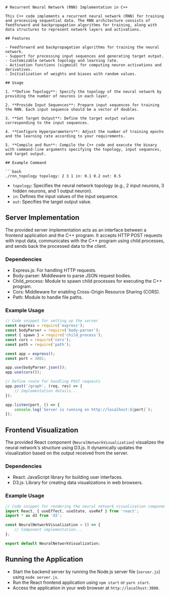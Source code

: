 ```
# Recurrent Neural Network (RNN) Implementation in C++

This C++ code implements a recurrent neural network (RNN) for training and processing sequential data. The RNN architecture consists of feedforward and backpropagation algorithms for training, along with data structures to represent network layers and activations.

## Features

- Feedforward and backpropagation algorithms for training the neural network.
- Support for processing input sequences and generating target output.
- Customizable network topology and learning rate.
- Activation functions (sigmoid) for computing neuron activations and derivatives.
- Initialization of weights and biases with random values.

## Usage

1. **Define Topology**: Specify the topology of the neural network by providing the number of neurons in each layer.

2. **Provide Input Sequences**: Prepare input sequences for training the RNN. Each input sequence should be a vector of doubles.

3. **Set Target Output**: Define the target output values corresponding to the input sequences.

4. **Configure Hyperparameters**: Adjust the number of training epochs and the learning rate according to your requirements.

5. **Compile and Run**: Compile the C++ code and execute the binary with command-line arguments specifying the topology, input sequences, and target output.

## Example Command

```bash
./rnn_topology topology: 2 3 1 in: 0.1 0.2 out: 0.5
```

- `topology`: Specifies the neural network topology (e.g., 2 input neurons, 3 hidden neurons, and 1 output neuron).
- `in`: Defines the input values of the input sequence.
- `out`: Specifies the target output value.

## Server Implementation

The provided server implementation acts as an interface between a frontend application and the C++ program. It accepts HTTP POST requests with input data, communicates with the C++ program using child processes, and sends back the processed data to the client.

### Dependencies

- Express.js: For handling HTTP requests.
- Body-parser: Middleware to parse JSON request bodies.
- Child_process: Module to spawn child processes for executing the C++ program.
- Cors: Middleware for enabling Cross-Origin Resource Sharing (CORS).
- Path: Module to handle file paths.

### Example Usage

```javascript
// Code snippet for setting up the server
const express = require('express');
const bodyParser = require('body-parser');
const { spawn } = require('child_process');
const cors = require('cors');
const path = require('path');

const app = express();
const port = 3001;

app.use(bodyParser.json());
app.use(cors());

// Define route for handling POST requests
app.post('/graph', (req, res) => {
    // Implementation details...
});

app.listen(port, () => {
    console.log(`Server is running on http://localhost:${port}`);
});
```

## Frontend Visualization

The provided React component (`NeuralNetworkVisualization`) visualizes the neural network's structure using D3.js. It dynamically updates the visualization based on the output received from the server.

### Dependencies

- React: JavaScript library for building user interfaces.
- D3.js: Library for creating data visualizations in web browsers.

### Example Usage

```jsx
// Code snippet for rendering the neural network visualization component
import React, { useEffect, useState, useRef } from 'react';
import * as d3 from 'd3';

const NeuralNetworkVisualization = () => {
    // Component implementation...
};

export default NeuralNetworkVisualization;
```

## Running the Application

- Start the backend server by running the Node.js server file (`server.js`) using `node server.js`.
- Run the React frontend application using `npm start` or `yarn start`.
- Access the application in your web browser at `http://localhost:3000`.
```
